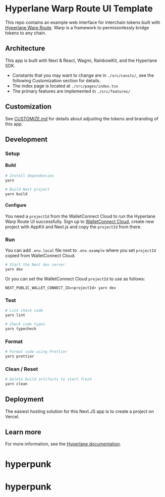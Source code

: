 # Hyperlane Warp Route UI Template

This repo contains an example web interface for interchain tokens built with [Hyperlane Warp Route](https://docs.hyperlane.xyz/docs/reference/applications/warp-routes). Warp is a framework to permisionlessly bridge tokens to any chain.

## Architecture

This app is built with Next & React, Wagmi, RainbowKit, and the Hyperlane SDK.

- Constants that you may want to change are in `./src/consts/`, see the following Customization section for details.
- The index page is located at `./src/pages/index.tsx`
- The primary features are implemented in `./src/features/`

## Customization

See [CUSTOMIZE.md](./CUSTOMIZE.md) for details about adjusting the tokens and branding of this app.

## Development

### Setup

#### Build
```sh
# Install dependencies
yarn

# Build Next project
yarn build
```

#### Configure

You need a `projectId` from the WalletConnect Cloud to run the Hyperlane Warp Route UI successfully. 
Sign up to [WalletConnect Cloud](https://cloud.walletconnect.com/), create 
new project with AppKit and Next.js and copy the `projectId` from there.

### Run

You can add `.env.local` file next to `.env.example` where you set `projectId` copied from WalletConnect Cloud.
```sh
# Start the Next dev server
yarn dev
```

Or you can set the WalletConnect Cloud `projectId` to use as follows:
```
NEXT_PUBLIC_WALLET_CONNECT_ID=<projectId> yarn dev
```

### Test

```sh
# Lint check code
yarn lint

# Check code types
yarn typecheck
```

### Format

```sh
# Format code using Prettier
yarn prettier
```

### Clean / Reset

```sh
# Delete build artifacts to start fresh 
yarn clean
```

## Deployment

The easiest hosting solution for this Next.JS app is to create a project on Vercel.

## Learn more

For more information, see the [Hyperlane documentation](https://docs.hyperlane.xyz/docs/reference/applications/warp-routes).
# hyperpunk
# hyperpunk
